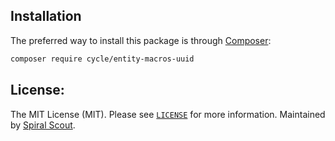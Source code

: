 ## Installation

The preferred way to install this package is through [Composer](https://getcomposer.org/download/):

```bash
composer require cycle/entity-macros-uuid
```

## License:

The MIT License (MIT). Please see [`LICENSE`](./LICENSE) for more information.
Maintained by [Spiral Scout](https://spiralscout.com).
